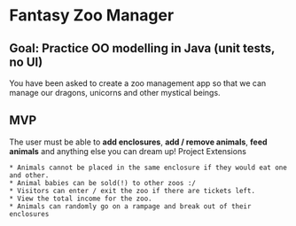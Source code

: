 # Fantasy Zoo Manager

## Goal: Practice OO modelling in Java (unit tests, no UI)

You have been asked to create a zoo management app so that we can manage our dragons, unicorns and other mystical beings.

## MVP

The user must be able to **add enclosures**, **add / remove animals**, **feed animals** and anything else you can dream up!
Project Extensions

    * Animals cannot be placed in the same enclosure if they would eat one and other.
    * Animal babies can be sold(!) to other zoos :/
    * Visitors can enter / exit the zoo if there are tickets left.
    * View the total income for the zoo.
    * Animals can randomly go on a rampage and break out of their enclosures
